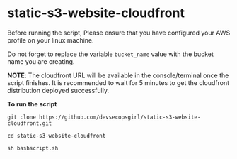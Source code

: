 # static-s3-website-cloudfront

Before running the script, Please ensure that you have configured your AWS profile on your linux machine.

Do not forget to replace the variable `bucket_name` value with the bucket name you are creating.

**NOTE**:
The cloudfront URL will be available in the console/terminal once the script finishes. It is recommended to wait for 5 minutes to get the cloudfront distribution deployed successfully.

**To run the script**

`git clone https://github.com/devsecopsgirl/static-s3-website-cloudfront.git`

`cd static-s3-website-cloudfront`

`sh bashscript.sh`

